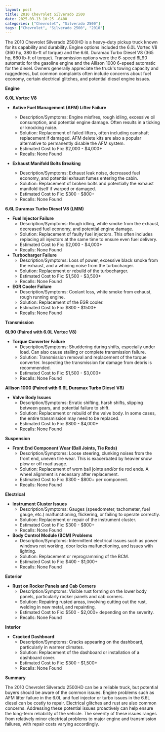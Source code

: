 ```yaml
---
layout: post
title: 2010 Chevrolet Silverado 2500
date: 2025-03-13 10:25 -0400
categories: ["Chevrolet", "Silverado 2500"]
tags: ["Chevrolet", "Silverado 2500", "2010"]
---
```

The 2010 Chevrolet Silverado 2500HD is a heavy-duty pickup truck known for its capability and durability. Engine options included the 6.0L Vortec V8 (360 hp, 380 lb-ft of torque) and the 6.6L Duramax Turbo Diesel V8 (365 hp, 660 lb-ft of torque). Transmission options were the 6-speed 6L90 automatic for the gasoline engine and the Allison 1000 6-speed automatic for the diesel. Owners generally appreciate the truck's towing capacity and ruggedness, but common complaints often include concerns about fuel economy, certain electrical glitches, and potential diesel engine issues.

**Engine**

**6.0L Vortec V8**

*   **Active Fuel Management (AFM) Lifter Failure**
    *   Description/Symptoms: Engine misfires, rough idling, excessive oil consumption, and potential engine damage. Often results in a ticking or knocking noise.
    *   Solution: Replacement of failed lifters, often including camshaft replacement if damaged. AFM delete kits are also a popular alternative to permanently disable the AFM system.
    *   Estimated Cost to Fix: $2,000 - $4,000+
    *   Recalls: None Found

*   **Exhaust Manifold Bolts Breaking**
    *   Description/Symptoms: Exhaust leak noise, decreased fuel economy, and potential exhaust fumes entering the cabin.
    *   Solution: Replacement of broken bolts and potentially the exhaust manifold itself if warped or damaged.
    *   Estimated Cost to Fix: $300 - $800+
    *   Recalls: None Found

**6.6L Duramax Turbo Diesel V8 (LMM)**

*   **Fuel Injector Failure**
    *   Description/Symptoms: Rough idling, white smoke from the exhaust, decreased fuel economy, and potential engine damage.
    *   Solution: Replacement of faulty fuel injectors. This often includes replacing all injectors at the same time to ensure even fuel delivery.
    *   Estimated Cost to Fix: $2,000 - $4,000+
    *   Recalls: None Found
*   **Turbocharger Failure**
    *   Description/Symptoms: Loss of power, excessive black smoke from the exhaust, and a whining noise from the turbocharger.
    *   Solution: Replacement or rebuild of the turbocharger.
    *   Estimated Cost to Fix: $1,500 - $3,500+
    *   Recalls: None Found
*   **EGR Cooler Failure**
    *   Description/Symptoms: Coolant loss, white smoke from exhaust, rough running engine.
    *   Solution: Replacement of the EGR cooler.
    *   Estimated Cost to Fix: $800 - $1500+
    *   Recalls: None Found

**Transmission**

**6L90 (Paired with 6.0L Vortec V8)**

*   **Torque Converter Failure**
    *   Description/Symptoms: Shuddering during shifts, especially under load. Can also cause stalling or complete transmission failure.
    *   Solution: Transmission removal and replacement of the torque converter. Inspecting the transmission for damage from debris is recommended.
    *   Estimated Cost to Fix: $1,500 - $3,000+
    *   Recalls: None Found

**Allison 1000 (Paired with 6.6L Duramax Turbo Diesel V8)**

*   **Valve Body Issues**
    *   Description/Symptoms: Erratic shifting, harsh shifts, slipping between gears, and potential failure to shift.
    *   Solution: Replacement or rebuild of the valve body. In some cases, the entire transmission may need to be replaced.
    *   Estimated Cost to Fix: $800 - $4,000+
    *   Recalls: None Found

**Suspension**

*   **Front End Component Wear (Ball Joints, Tie Rods)**
    *   Description/Symptoms: Loose steering, clunking noises from the front end, uneven tire wear. This is exacerbated by heavier snow plow or off road usage.
    *   Solution: Replacement of worn ball joints and/or tie rod ends. A wheel alignment is necessary after replacement.
    *   Estimated Cost to Fix: $300 - $800+ per component.
    *   Recalls: None Found

**Electrical**

*   **Instrument Cluster Issues**
    *   Description/Symptoms: Gauges (speedometer, tachometer, fuel gauge, etc.) malfunctioning, flickering, or failing to operate correctly.
    *   Solution: Replacement or repair of the instrument cluster.
    *   Estimated Cost to Fix: $300 - $800+
    *   Recalls: None Found
*   **Body Control Module (BCM) Problems**
    *   Description/Symptoms: Intermittent electrical issues such as power windows not working, door locks malfunctioning, and issues with lighting.
    *   Solution: Replacement or reprogramming of the BCM.
    *   Estimated Cost to Fix: $400 - $1,000+
    *   Recalls: None Found

**Exterior**

*   **Rust on Rocker Panels and Cab Corners**
    *   Description/Symptoms: Visible rust forming on the lower body panels, particularly rocker panels and cab corners.
    *   Solution: Repairing rusted areas, involving cutting out the rust, welding in new metal, and repainting.
    *   Estimated Cost to Fix: $500 - $2,000+ depending on the severity.
    *   Recalls: None Found

**Interior**

*   **Cracked Dashboard**
    *   Description/Symptoms: Cracks appearing on the dashboard, particularly in warmer climates.
    *   Solution: Replacement of the dashboard or installation of a dashboard cover.
    *   Estimated Cost to Fix: $300 - $1,500+
    *   Recalls: None Found

**Summary**

The 2010 Chevrolet Silverado 2500HD can be a reliable truck, but potential buyers should be aware of the common issues. Engine problems such as AFM lifter failure in the 6.0L and fuel injector or turbo issues in the 6.6L diesel can be costly to repair. Electrical glitches and rust are also common concerns. Addressing these potential issues proactively can help ensure the long-term reliability of the vehicle. The severity of these issues ranges from relatively minor electrical problems to major engine and transmission failures, with repair costs varying accordingly.

